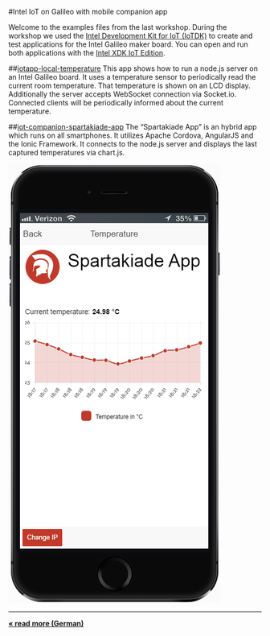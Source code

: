 #Intel IoT on Galileo with mobile companion app

Welcome to the examples files from the last workshop. During the workshop we used the [Intel Development Kit for IoT (IoTDK)](https://software.intel.com/en-us/iot/devkit) to create and test applications for the Intel Galileo maker board. You can open and run both applications with the [Intel XDK IoT Edition](https://software.intel.com/en-us/html5/xdk-iot).

##[iotapp-local-temperature](iotapp-local-temperature)
This app shows how to run a node.js server on an Intel Galileo board. It uses a temperature sensor to periodically read the current room temperature. That temperature is shown on an LCD display. Additionally the server accepts WebSocket connection via Socket.io. Connected clients will be periodically informed about the current temperature.


##[iot-companion-spartakiade-app](iot-companion-spartakiade-app)
The “Spartakiade App” is an hybrid app which runs on all smartphones. It utilizes Apache Cordova, AngularJS and the Ionic Framework. It connects to the node.js server and displays the last captured temperatures via chart.js. 

![Screenshot](screenshot_spartakiade_app.png)



**<hr>[« read more (German)](readme.md)**
